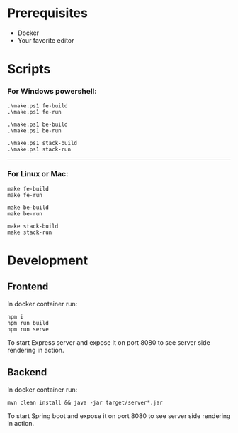 
Prerequisites
=============
- Docker
- Your favorite editor

Scripts
=======

### For Windows powershell:

```
.\make.ps1 fe-build
.\make.ps1 fe-run
```
```
.\make.ps1 be-build
.\make.ps1 be-run
```
```
.\make.ps1 stack-build
.\make.ps1 stack-run
```
---
### For Linux or Mac:
```
make fe-build
make fe-run
```
```
make be-build
make be-run
```
```
make stack-build
make stack-run
```

Development
===========
## Frontend
In docker container run:
```
npm i
npm run build
npm run serve
```
To start Express server and expose it on port 8080 to see server side rendering in action.
## Backend
In docker container run:
```
mvn clean install && java -jar target/server*.jar
```
To start Spring boot and expose it on port 8080 to see server side rendering in action.
